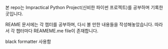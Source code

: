 본 repo는 Impractical Python Project(신비한 파이썬 프로젝트)를 공부하며 기록한 곳입니다.

REAME 문서에는 각 챕터를 공부하며, 다시 볼 만한 내용들을 작성해놓았습니다. 
따라서 각 챕터마다 REAMEME.me file이 존재합니다.

black formatter 사용함
